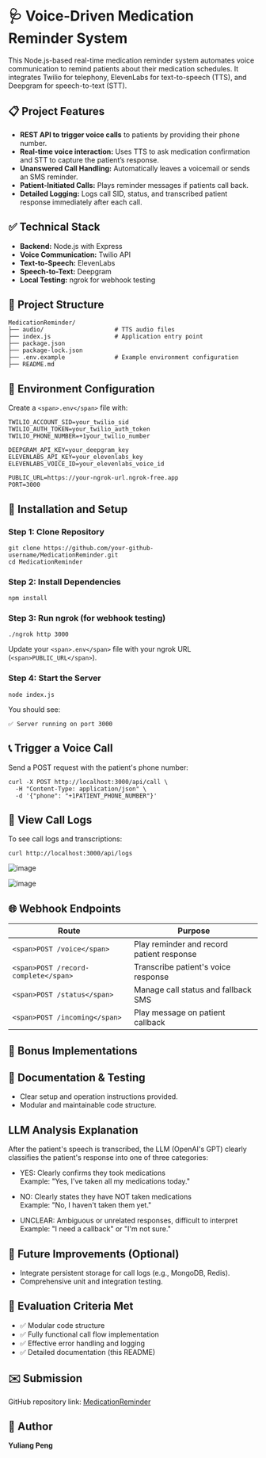 # 🩺 Voice-Driven Medication Reminder System

This Node.js-based real-time medication reminder system automates voice communication to remind patients about their medication schedules. It integrates Twilio for telephony, ElevenLabs for text-to-speech (TTS), and Deepgram for speech-to-text (STT).

## 📋 Project Features

* **REST API to trigger voice calls** to patients by providing their phone number.
* **Real-time voice interaction:** Uses TTS to ask medication confirmation and STT to capture the patient’s response.
* **Unanswered Call Handling:** Automatically leaves a voicemail or sends an SMS reminder.
* **Patient-Initiated Calls:** Plays reminder messages if patients call back.
* **Detailed Logging:** Logs call SID, status, and transcribed patient response immediately after each call.

## ✅ Technical Stack

* **Backend:** Node.js with Express
* **Voice Communication:** Twilio API
* **Text-to-Speech:** ElevenLabs
* **Speech-to-Text:** Deepgram
* **Local Testing:** ngrok for webhook testing

## 📂 Project Structure

```
MedicationReminder/
├── audio/                    # TTS audio files
├── index.js                  # Application entry point
├── package.json
├── package-lock.json
├── .env.example              # Example environment configuration
├── README.md
```

## 🔑 Environment Configuration

Create a `<span>.env</span>` file with:

```
TWILIO_ACCOUNT_SID=your_twilio_sid
TWILIO_AUTH_TOKEN=your_twilio_auth_token
TWILIO_PHONE_NUMBER=+1your_twilio_number

DEEPGRAM_API_KEY=your_deepgram_key
ELEVENLABS_API_KEY=your_elevenlabs_key
ELEVENLABS_VOICE_ID=your_elevenlabs_voice_id

PUBLIC_URL=https://your-ngrok-url.ngrok-free.app
PORT=3000
```

## 🚀 Installation and Setup

### Step 1: Clone Repository

```
git clone https://github.com/your-github-username/MedicationReminder.git
cd MedicationReminder
```

### Step 2: Install Dependencies

```
npm install
```

### Step 3: Run ngrok (for webhook testing)

```
./ngrok http 3000
```

Update your `<span>.env</span>` file with your ngrok URL (`<span>PUBLIC_URL</span>`).

### Step 4: Start the Server

```
node index.js
```

You should see:

```
✅ Server running on port 3000
```

## 📞 Trigger a Voice Call

Send a POST request with the patient's phone number:

```
curl -X POST http://localhost:3000/api/call \
  -H "Content-Type: application/json" \
  -d '{"phone": "+1PATIENT_PHONE_NUMBER"}'
```

## 📑 View Call Logs

To see call logs and transcriptions:

```
curl http://localhost:3000/api/logs
```

![image](https://github.com/user-attachments/assets/9a0a1395-034d-4e61-bb6a-4f50be3c0f04)


![image](https://github.com/user-attachments/assets/8564dcb2-ddec-4ef9-b858-f7e805c29f8d)

## 🌐 Webhook Endpoints

| Route                                  | Purpose                                   |
| -------------------------------------- | ----------------------------------------- |
| `<span>POST /voice</span>`           | Play reminder and record patient response |
| `<span>POST /record-complete</span>` | Transcribe patient's voice response       |
| `<span>POST /status</span>`          | Manage call status and fallback SMS       |
| `<span>POST /incoming</span>`        | Play message on patient callback          |

## 🧪 Bonus Implementations

## 📖 Documentation & Testing

* Clear setup and operation instructions provided.
* Modular and maintainable code structure.


## LLM Analysis Explanation



After the patient's speech is transcribed, the LLM (OpenAI's GPT) clearly classifies the patient's response into one of three categories:

- YES: Clearly confirms they took medications  
  Example: "Yes, I've taken all my medications today."

- NO: Clearly states they have NOT taken medications  
  Example: "No, I haven't taken them yet."

- UNCLEAR: Ambiguous or unrelated responses, difficult to interpret  
  Example: "I need a callback" or "I'm not sure."

## 🚧 Future Improvements (Optional)

* Integrate persistent storage for call logs (e.g., MongoDB, Redis).
* Comprehensive unit and integration testing.

## 🎯 Evaluation Criteria Met

* ✅ Modular code structure
* ✅ Fully functional call flow implementation
* ✅ Effective error handling and logging
* ✅ Detailed documentation (this README)

## ✉️ Submission

GitHub repository link: [MedicationReminder](https://github.com/your-github-username/MedicationReminder)

## 👤 Author

**Yuliang Peng**
